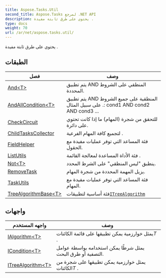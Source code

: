 ```yaml
---
title: Aspose.Tasks.Util
second_title: Aspose.Tasks لمرجع .NET API
description: يحتوي على طرق ثابتة مفيدة .
type: docs
weight: 70
url: /ar/net/aspose.tasks.util/
---
```

يحتوي على طرق ثابتة مفيدة .

## الطبقات

| فصل | وصف |
| --- | --- |
| [And&lt;T&gt;](./and-1/) | يتم تطبيق AND المنطقي على الشروط المحددة. |
| [AndAllCondition&lt;T&gt;](./andallcondition-1/) | يتم تطبيق AND المنطقية على جميع الشروط . على سبيل المثال: cond1 AND cond2 AND cond3 ... |
| [CheckCircuit](./checkcircuit/) | للتحقق من شجرة (المهام) ما إذا كانت تحتوي على دائرة. |
| [ChildTasksCollector](./childtaskscollector/) | لتجميع كافة المهام الفرعية . |
| [FieldHelper](./fieldhelper/) | فئة المساعد التي توفر عمليات مفيدة مع الحقول. |
| [ListUtils](./listutils/) | فئة الأداة المساعدة لمعالجة القائمة . |
| [Not&lt;T&gt;](./not-1/) | ينطبق "ليس المنطقي" على الشرط المحدد. |
| [RemoveTask](./removetask/) | يزيل المهمة المحددة من شجرة المهام. |
| [TaskUtils](./taskutils/) | فئة المساعد التي توفر عمليات مفيدة مع المهام. |
| [TreeAlgorithmBase&lt;T&gt;](./treealgorithmbase-1/) | فئة أساسية لتطبيقات[`ITreeAlgorithm`](../aspose.tasks.util/itreealgorithm-1/) |
## واجهات

| واجهه المستخدم | وصف |
| --- | --- |
| [IAlgorithm&lt;T&gt;](./ialgorithm-1/) | يمثل خوارزمية يمكن تطبيقها على قائمة الكائنات*T* . |
| [ICondition&lt;T&gt;](./icondition-1/) | يمثل شرطًا يمكن استخدامه بواسطة عوامل التصفية أو طرق البحث. |
| [ITreeAlgorithm&lt;T&gt;](./itreealgorithm-1/) | يمثل خوارزمية يمكن تطبيقها على شجرة من الكائنات*T* . |


